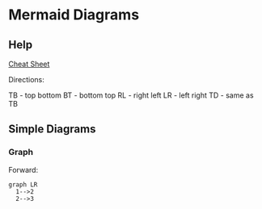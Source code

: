 # Mermaid Diagrams

## Help

[Cheat Sheet](https://jojozhuang.github.io/tutorial/mermaid-cheat-sheet/)

Directions:

TB - top bottom
BT - bottom top
RL - right left
LR - left right
TD - same as TB

## Simple Diagrams

### Graph

Forward:

```mermaid
graph LR
  1-->2
  2-->3
```
